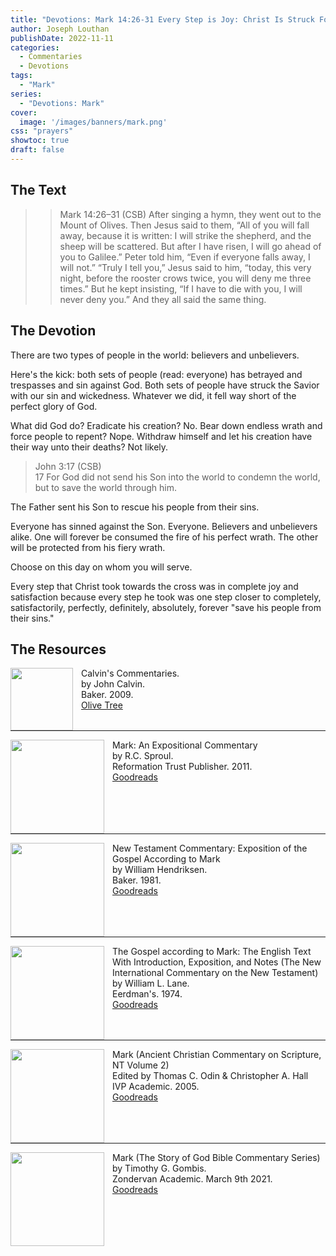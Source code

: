```yaml
---
title: "Devotions: Mark 14:26-31 Every Step is Joy: Christ Is Struck For Us"
author: Joseph Louthan
publishDate: 2022-11-11
categories:
  - Commentaries
  - Devotions
tags:
  - "Mark"
series:
  - "Devotions: Mark"
cover:
  image: '/images/banners/mark.png'
css: "prayers"
showtoc: true
draft: false
---
```

## The Text

>>Mark 14:26–31 (CSB) After singing a hymn, they went out to the Mount of Olives. Then Jesus said to them, “All of you will fall away, because it is written: I will strike the shepherd, and the sheep will be scattered. But after I have risen, I will go ahead of you to Galilee.” Peter told him, “Even if everyone falls away, I will not.” “Truly I tell you,” Jesus said to him, “today, this very night, before the rooster crows twice, you will deny me three times.” But he kept insisting, “If I have to die with you, I will never deny you.” And they all said the same thing.

## The Devotion

There are two types of people in the world: believers and unbelievers. 

Here's the kick: both sets of people (read: everyone) has betrayed and trespasses and sin against God. Both sets of people have struck the Savior with our sin and wickedness. Whatever we did, it fell way short of the perfect glory of God.

What did God do? Eradicate his creation? No. Bear down endless wrath and force people to repent? Nope. Withdraw himself and let his creation have their way unto their deaths? Not likely.

>John 3:17 (CSB)  
> 17  For God did not send his Son into the world to condemn the world, but to save the world through him.

The Father sent his Son to rescue his people from their sins. 

Everyone has sinned against the Son. Everyone. Believers and unbelievers alike. One will forever be consumed the fire of his perfect wrath. The other will be protected from his fiery wrath. 

Choose on this day on whom you will serve.

Every step that Christ took towards the cross was in complete joy and satisfaction because every step he took was one step closer to completely, satisfactorily, perfectly, definitely, absolutely, forever "save his people from their sins."

## The Resources

<p style="clear:both;">

<img src="/images/resources/commentary-calvin-set.png" align="left" width="100" style="padding-right: 10px" />Calvin's Commentaries.  
by John Calvin.  
Baker. 2009.  
[Olive Tree](https://www.olivetree.com/store/product.php?productid=17517)

<p style="clear:both;">

---

<img src="/images/resources/commentary-mark-sproul.jpg" align="left" width="150" style="padding-right: 10px" />Mark: An Expositional Commentary  
by R.C. Sproul.  
Reformation Trust Publisher. 2011.  
[Goodreads](https://www.goodreads.com/book/show/13329901-mark?ac=1&from_search=true&qid=AjPCOwNAXj&rank=1)

<p style="clear:both;">

---

<img src="/images/resources/commentary-mark-hendriksen.jpg" align="left" width="150" style="padding-right: 10px" />New Testament Commentary: Exposition of the Gospel According to Mark  
by William Hendriksen.  
Baker. 1981.  
[Goodreads](https://www.goodreads.com/book/show/2365098.Mark)

<p style="clear:both;">

---

<img src="/images/resources/commentary-mark-lane.jpg" align="left" width="150" style="padding-right: 10px" />The Gospel according to Mark: The English Text With Introduction, Exposition, and Notes (The New International Commentary on the New Testament)  
by William L. Lane.  
Eerdman's. 1974.  
[Goodreads](https://www.goodreads.com/book/show/978619.The_Gospel_of_Mark?from_search=true&from_srp=true&qid=UOUMUiJ7z4&rank=2)

<p style="clear:both;">

---

<img src="/images/resources/commentary-mark-oden.jpg" align="left" width="150" style="padding-right: 10px" />Mark (Ancient Christian Commentary on Scripture, NT Volume 2)  
Edited by Thomas C. Odin & Christopher A. Hall  
IVP Academic. 2005.  
[Goodreads](https://www.goodreads.com/book/show/33015669-mark)

<p style="clear:both;">

---

<img src="/images/resources/commentary-mark-gombis.jpg" align="left" width="150" style="padding-right: 10px" />Mark (The Story of God Bible Commentary Series)  
by Timothy G. Gombis.   
Zondervan Academic. March 9th 2021.  
[Goodreads](https://www.goodreads.com/book/show/54287613-mark)

<p style="clear:both;">
